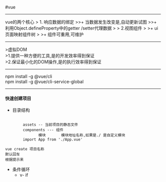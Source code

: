 #vue
<hr>
vue的两个核心
> 1. 响应数据的绑定
>>+ 当数据发生改变是,自动更新试图
>>+ 利用Object.defineProperty中的getter /setter代理数据
>
> 2.视图组件
> >+ ui页面映射组件树
> >+ 组件可重用,可维护 
<hr>
>虚拟DOM<br>
>1.提供一种方便的工具,是的开发效率得到保证 <br>
>2.保证最小化的DOM操作,是的执行效率得到保证 <br>

---
npm install -g @vue/cli <br>
npm install -g @vue/cli-service-global

-------
#### 快速创建项目

* 目录结构
```

		assets -- 当前项目的静态文件
		components --- 组件
			   模块       模块地址名称,如果是./ 是自定义模块
		import App from './App.vue'

```

	vue create 项目名称
	默认回车
	根据提示来
* 条件循环
	* v- if
